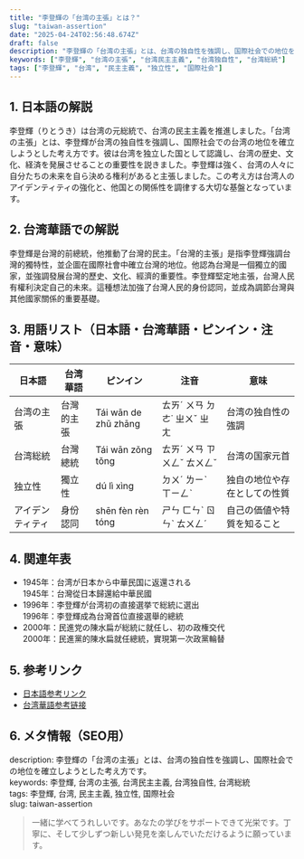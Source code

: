 ```yaml
---
title: "李登輝の「台湾の主張」とは？"
slug: "taiwan-assertion"
date: "2025-04-24T02:56:48.674Z"
draft: false
description: "李登輝の「台湾の主張」とは、台湾の独自性を強調し、国際社会での地位を確立しようとした考え方です。"
keywords: ["李登輝", "台湾の主張", "台湾民主主義", "台湾独自性", "台湾総統"]
tags: ["李登輝", "台湾", "民主主義", "独立性", "国際社会"]
---
```


## 1. 日本語の解説
李登輝（りとうき）は台湾の元総統で、台湾の民主主義を推進しました。「台湾の主張」とは、李登輝が台湾の独自性を強調し、国際社会での台湾の地位を確立しようとした考え方です。彼は台湾を独立した国として認識し、台湾の歴史、文化、経済を発展させることの重要性を説きました。李登輝は強く、台湾の人々に自分たちの未来を自ら決める権利があると主張しました。この考え方は台湾人のアイデンティティの強化と、他国との関係性を調律する大切な基盤となっています。

## 2. 台湾華語での解説  
李登輝是台灣的前總統，他推動了台灣的民主。「台灣的主張」是指李登輝強調台灣的獨特性，並企圖在國際社會中確立台灣的地位。他認為台灣是一個獨立的國家，並強調發展台灣的歷史、文化、經濟的重要性。李登輝堅定地主張，台灣人民有權利決定自己的未來。這種想法加強了台灣人民的身份認同，並成為調節台灣與其他國家關係的重要基礎。

## 3. 用語リスト（日本語・台湾華語・ピンイン・注音・意味）

| 日本語     | 台湾華語       | ピンイン         | 注音           | 意味                       |
|------------|----------------|-----------------|----------------|----------------------------|
| 台湾の主張 | 台灣的主張    | Tái wān de zhǔ zhāng | ㄊㄞˊ ㄨㄢ ㄉㄜ˙ ㄓㄨˇ ㄓㄤ | 台湾の独自性の強調         |
| 台湾総統   | 台灣總統      | Tái wān zǒng tǒng   | ㄊㄞˊ ㄨㄢ ㄗㄨㄥˇ ㄊㄨㄥˇ | 台湾の国家元首             |
| 独立性     | 獨立性        | dú lì xìng         | ㄉㄨˊ ㄌㄧˋ ㄒㄧㄥˋ         | 独自の地位や存在としての性質|
| アイデンティティ | 身份認同 | shēn fèn rèn tóng | ㄕㄣ ㄈㄣˋ ㄖㄣˋ ㄊㄨㄥˊ    | 自己の価値や特質を知ること |

## 4. 関連年表

- 1945年：台湾が日本から中華民国に返還される  
  1945年：台灣從日本歸還給中華民國
- 1996年：李登輝が台湾初の直接選挙で総統に選出  
  1996年：李登輝成為台灣首位直接選舉的總統
- 2000年：民進党の陳水扁が総統に就任し、初の政権交代  
  2000年：民進黨的陳水扁就任總統，實現第一次政黨輪替

## 5. 参考リンク  

- [日本語参考リンク](https://www.nippon.com/ja/in-depth/a06003/)
- [台湾華語参考链接](https://www.cw.com.tw/article/5053817)

## 6. メタ情報（SEO用）  
description: 李登輝の「台湾の主張」とは、台湾の独自性を強調し、国際社会での地位を確立しようとした考え方です。  
keywords: 李登輝, 台湾の主張, 台湾民主主義, 台湾独自性, 台湾総統  
tags: 李登輝, 台湾, 民主主義, 独立性, 国際社会  
slug: taiwan-assertion

>一緒に学べてうれしいです。あなたの学びをサポートできて光栄です。丁寧に、そして少しずつ新しい発見を楽しんでいただけるように願っています。